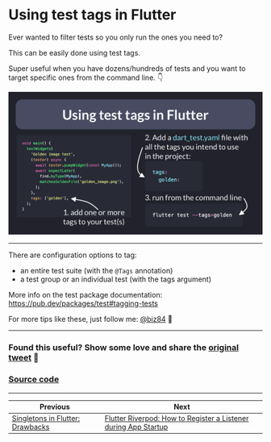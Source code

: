 # Using test tags in Flutter

Ever wanted to filter tests so you only run the ones you need to?

This can be easily done using test tags.

Super useful when you have dozens/hundreds of tests and you want to target specific ones from the command line. 👇

![](058.1-test-tags-flutter.png)

---

There are configuration options to tag:

- an entire test suite (with the `@Tags` annotation)
- a test group or an individual test (with the tags argument)

More info on the test package documentation: https://pub.dev/packages/test#tagging-tests

For more tips like these, just follow me: [@biz84](https://twitter.com/biz84) 🙂

---

### Found this useful? Show some love and share the [original tweet](https://twitter.com/biz84/status/1543957714254053377) 🙏

### [Source code](main.dart)

---

| Previous | Next |
| -------- | ---- |
| [Singletons in Flutter: Drawbacks](../0057-singletons-flutter/index.md) | [Flutter Riverpod: How to Register a Listener during App Startup](../0059-register-listener-riverpod/index.md) |
